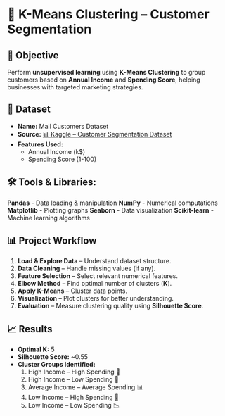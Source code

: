 # 🚀 K-Means Clustering – Customer Segmentation

## 📌 Objective
Perform **unsupervised learning** using **K-Means Clustering** to group customers based on **Annual Income** and **Spending Score**, helping businesses with targeted marketing strategies.

## 📂 Dataset
- **Name:** Mall Customers Dataset  
- **Source:** [📊 Kaggle – Customer Segmentation Dataset](https://www.kaggle.com/datasets/vjchoudhary7/customer-segmentation-tutorial-in-python)  
- **Features Used:**  
  - Annual Income (k$)  
  - Spending Score (1-100)  

## 🛠️ Tools & Libraries:

 **Pandas**   - Data loading & manipulation 
 **NumPy**    - Numerical computations 
 **Matplotlib** - Plotting graphs 
 **Seaborn**  - Data visualization 
 **Scikit-learn** -Machine learning algorithms 


## 📊 Project Workflow
1. **Load & Explore Data** – Understand dataset structure.
2. **Data Cleaning** – Handle missing values (if any).
3. **Feature Selection** – Select relevant numerical features.
4. **Elbow Method** – Find optimal number of clusters (**K**).
5. **Apply K-Means** – Cluster data points.
6. **Visualization** – Plot clusters for better understanding.
7. **Evaluation** – Measure clustering quality using **Silhouette Score**.


## 📈 Results
- **Optimal K:** 5  
- **Silhouette Score:** ~0.55  
- **Cluster Groups Identified:**
  1. High Income – High Spending 💸
  2. High Income – Low Spending 🏦
  3. Average Income – Average Spending 📊
  4. Low Income – High Spending 🎯
  5. Low Income – Low Spending 📉
